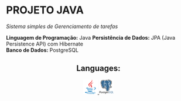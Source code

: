 # PROJETO JAVA
*Sistema simples de Gerenciamento de tarefas*

**Linguagem de Programação:** Java 
**Persistência de Dados:** JPA (Java Persistence API) com Hibernate  
**Banco de Dados:** PostgreSQL

<h2 align="center"> Languages: </h2>
<p align="center">
    <a href="https://www.java.com" target="_blank" rel="noreferrer">
        <img src="https://raw.githubusercontent.com/devicons/devicon/master/icons/java/java-original.svg" alt="java" width="40" height="40"/>
    </a>
    <a href="https://www.postgresql.org" target="_blank" rel="noreferrer">
        <img src="https://raw.githubusercontent.com/devicons/devicon/master/icons/postgresql/postgresql-original-wordmark.svg" alt="postgresql" width="40" height="40"/>
    </a>
</p>
